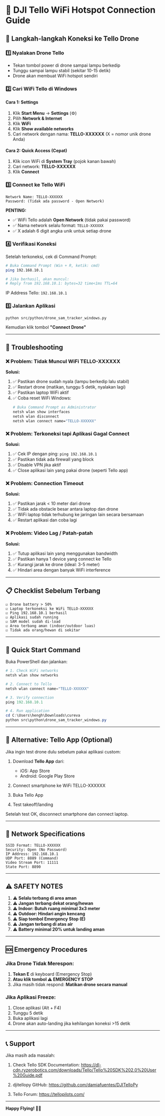 # 📡 DJI Tello WiFi Hotspot Connection Guide

## 🚁 Langkah-langkah Koneksi ke Tello Drone

### 1️⃣ **Nyalakan Drone Tello**
- Tekan tombol power di drone sampai lampu berkedip
- Tunggu sampai lampu stabil (sekitar 10-15 detik)
- Drone akan membuat WiFi hotspot sendiri

### 2️⃣ **Cari WiFi Tello di Windows**

#### Cara 1: Settings
1. Klik **Start Menu** → **Settings** (⚙️)
2. Pilih **Network & Internet**
3. Klik **WiFi**
4. Klik **Show available networks**
5. Cari network dengan nama: **TELLO-XXXXXX** (X = nomor unik drone Anda)

#### Cara 2: Quick Access (Cepat)
1. Klik icon WiFi di **System Tray** (pojok kanan bawah)
2. Cari network: **TELLO-XXXXXX**
3. Klik **Connect**

### 3️⃣ **Connect ke Tello WiFi**

```
Network Name: TELLO-XXXXXX
Password: (Tidak ada password - Open Network)
```

**PENTING:**
- ✅ WiFi Tello adalah **Open Network** (tidak pakai password)
- ✅ Nama network selalu format: `TELLO-XXXXXX`
- ✅ X adalah 6 digit angka unik untuk setiap drone

### 4️⃣ **Verifikasi Koneksi**

Setelah terkoneksi, cek di Command Prompt:

```bash
# Buka Command Prompt (Win + R, ketik: cmd)
ping 192.168.10.1

# Jika berhasil, akan muncul:
# Reply from 192.168.10.1: bytes=32 time<1ms TTL=64
```

IP Address Tello: `192.168.10.1`

### 5️⃣ **Jalankan Aplikasi**

```bash
python src/python/drone_sam_tracker_windows.py
```

Kemudian klik tombol **"Connect Drone"**

---

## 🔧 Troubleshooting

### ❌ Problem: Tidak Muncul WiFi TELLO-XXXXXX

**Solusi:**
1. ✅ Pastikan drone sudah nyala (lampu berkedip lalu stabil)
2. ✅ Restart drone (matikan, tunggu 5 detik, nyalakan lagi)
3. ✅ Pastikan laptop WiFi aktif
4. ✅ Coba reset WiFi Windows:
   ```bash
   # Buka Command Prompt as Administrator
   netsh wlan show interfaces
   netsh wlan disconnect
   netsh wlan connect name="TELLO-XXXXXX"
   ```

### ❌ Problem: Terkoneksi tapi Aplikasi Gagal Connect

**Solusi:**
1. ✅ Cek IP dengan ping: `ping 192.168.10.1`
2. ✅ Pastikan tidak ada firewall yang block
3. ✅ Disable VPN jika aktif
4. ✅ Close aplikasi lain yang pakai drone (seperti Tello app)

### ❌ Problem: Connection Timeout

**Solusi:**
1. ✅ Pastikan jarak < 10 meter dari drone
2. ✅ Tidak ada obstacle besar antara laptop dan drone
3. ✅ WiFi laptop tidak terhubung ke jaringan lain secara bersamaan
4. ✅ Restart aplikasi dan coba lagi

### ❌ Problem: Video Lag / Patah-patah

**Solusi:**
1. ✅ Tutup aplikasi lain yang menggunakan bandwidth
2. ✅ Pastikan hanya 1 device yang connect ke Tello
3. ✅ Kurangi jarak ke drone (ideal: 3-5 meter)
4. ✅ Hindari area dengan banyak WiFi interference

---

## 📋 Checklist Sebelum Terbang

```
☑️ Drone battery > 50%
☑️ Laptop terkoneksi ke WiFi TELLO-XXXXXX
☑️ Ping 192.168.10.1 berhasil
☑️ Aplikasi sudah running
☑️ SAM model sudah di-load
☑️ Area terbang aman (indoor/outdoor luas)
☑️ Tidak ada orang/hewan di sekitar
```

---

## 🎯 Quick Start Command

Buka PowerShell dan jalankan:

```powershell
# 1. Check WiFi networks
netsh wlan show networks

# 2. Connect to Tello
netsh wlan connect name="TELLO-XXXXXX"

# 3. Verify connection
ping 192.168.10.1

# 4. Run application
cd C:\Users\hengh\Downloads\cureva
python src\python\drone_sam_tracker_windows.py
```

---

## 📱 Alternative: Tello App (Optional)

Jika ingin test drone dulu sebelum pakai aplikasi custom:

1. Download **Tello App** dari:
   - iOS: App Store
   - Android: Google Play Store

2. Connect smartphone ke WiFi TELLO-XXXXXX
3. Buka Tello App
4. Test takeoff/landing

Setelah test OK, disconnect smartphone dan connect laptop.

---

## 🔐 Network Specifications

```
SSID Format: TELLO-XXXXXX
Security: Open (No Password)
IP Address: 192.168.10.1
UDP Port: 8889 (Command)
Video Stream Port: 11111
State Port: 8890
```

---

## ⚠️ SAFETY NOTES

1. ⚠️ **Selalu terbang di area aman**
2. ⚠️ **Jangan terbang dekat orang/hewan**
3. ⚠️ **Indoor: Butuh ruang minimal 3x3 meter**
4. ⚠️ **Outdoor: Hindari angin kencang**
5. ⚠️ **Siap tombol Emergency Stop (E)**
6. ⚠️ **Jangan terbang di atas air**
7. ⚠️ **Battery minimal 20% untuk landing aman**

---

## 🆘 Emergency Procedures

### Jika Drone Tidak Merespon:

1. **Tekan E** di keyboard (Emergency Stop)
2. **Atau klik tombol ⚠️ EMERGENCY STOP**
3. Jika masih tidak respond: **Matikan drone secara manual**

### Jika Aplikasi Freeze:

1. Close aplikasi (Alt + F4)
2. Tunggu 5 detik
3. Buka aplikasi lagi
4. Drone akan auto-landing jika kehilangan koneksi >15 detik

---

## 📞 Support

Jika masih ada masalah:

1. Check Tello SDK Documentation:
   https://dl-cdn.ryzerobotics.com/downloads/Tello/Tello%20SDK%202.0%20User%20Guide.pdf

2. djitellopy GitHub:
   https://github.com/damiafuentes/DJITelloPy

3. Tello Forum:
   https://tellopilots.com/

---

**Happy Flying! 🚁✨**
